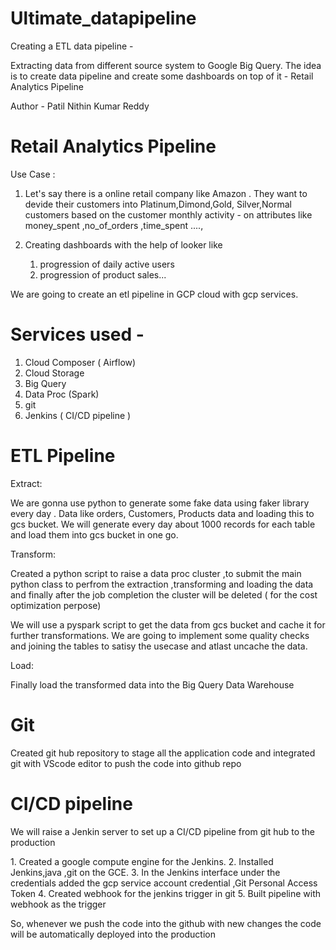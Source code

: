 # Ultimate_datapipeline

Creating a ETL data pipeline - 
<p>
Extracting data from different source system to Google Big Query.
The idea is to create data pipeline and create some dashboards on top of it -
Retail Analytics Pipeline
</p>
Author - Patil Nithin Kumar Reddy


# Retail Analytics Pipeline

Use Case : 
1. Let's say there is a online retail company like Amazon . They want to devide their customers into Platinum,Dimond,Gold, Silver,Normal customers based on the customer monthly activity - on attributes like money_spent ,no_of_orders ,time_spent ....,

2. Creating dashboards with the help of looker like
   1. progression of daily active users
   2. progression of product sales...



<p> We are going to create an etl pipeline in GCP cloud with gcp services. </p>

# Services used -

1. Cloud Composer ( Airflow)
2. Cloud Storage
3. Big Query
4. Data Proc (Spark)
5. git 
6. Jenkins ( CI/CD pipeline )

           
# ETL Pipeline

Extract:

<p> We are gonna use python to generate some fake data using faker library every day . Data like orders, Customers, Products data and loading this to gcs bucket. 
We will generate every day about 1000 records for each table and load them into gcs bucket in one go.</p>

Transform:

<p>Created a python script to raise a data proc cluster ,to submit the main python class to perfrom the extraction ,transforming and loading the data and finally after the job completion the cluster will be deleted ( for the cost optimization perpose)
<p>We will use a pyspark script to get the data from gcs bucket and cache it for further transformations. We are going to implement some quality checks and 
joining the tables to satisy the usecase and atlast uncache the data.</p>

Load:

<p> Finally load the transformed data into the Big Query Data Warehouse </p>


# Git 

<p>Created git hub repository to stage all the application code and integrated git with VScode editor to push the code into github repo </p>


# CI/CD pipeline

<P>We will raise a Jenkin server to set up a CI/CD pipeline from git hub to the production</p>
1. Created a google compute engine for the Jenkins.
2. Installed Jenkins,java ,git on the GCE.
3. In the Jenkins interface under the credentials added the gcp service account credential ,Git Personal Access Token
4. Created webhook for the jenkins trigger in git
5. Built pipeline with webhook as the trigger

<p> So, whenever we push the code into the github with new changes the code will be automatically deployed into the production </p>

